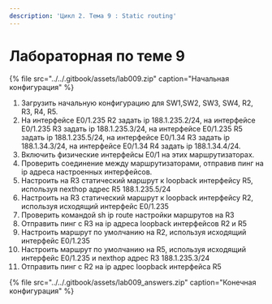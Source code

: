 ```yaml
---
description: 'Цикл 2. Тема 9 : Static routing'
---
```


# Лабораторная по теме 9

{% file src="../../.gitbook/assets/lab009.zip" caption="Начальная конфигурация" %}

1. Загрузить начальную конфигурацию для SW1,SW2, SW3, SW4, R2, R3, R4, R5.  
2. На интерфейсе E0/1.235 R2 задать ip 188.1.235.2/24, на интерфейсе E0/1.235 R3 задать ip 188.1.235.3/24, на интерфейсе E0/1.235 R5 задать ip 188.1.235.5/24, на интерфейсе E0/1.34 R3 задать ip 188.1.34.3/24, на интерфейсе E0/1.34 R4 задать ip 188.1.34.4/24.  
3. Включить физические интерфейсы E0/1 на этих маршрутизаторах.  
4. Проверить соединение между маршрутизаторами, отправив пинг на ip адреса настроенных интерфейсов.  
5. Настроить на R3 статический маршрут к loopback интерфейсу R5, используя nexthop адрес R5 188.1.235.5/24  
6. Настроить на R3 статический маршрут к loopback интерфейсу R2, используя исходящий интерфейс E0/1.235  
7. Проверить командой sh ip route настройки маршрутов на R3  
8. Отправить пинг с R3 на ip адреса loopback интерфейсов R2 и R5  
9. Настроить маршрут по умолчанию на R2, используя исходящий интерфейс E0/1.235  
10. Настроить маршрут по умолчанию на R5, используя исходящий интерфейс E0/1.235 и nexthop адрес R3 188.1.235.3/24  
11. Отправить пинг с R2 на ip адрес loopback интерфейса R5  
  


{% file src="../../.gitbook/assets/lab009\_answers.zip" caption="Конечная конфигурация" %}

